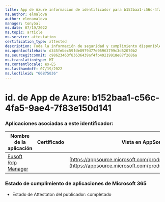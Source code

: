 ```yaml
---
title: App de Azure información de identificador para b152baa1-c56c-4fa5-9ae4-7f83e150d141
ms.author: elmalova
author: elenamalova
manager: tonybal
ms.date: 07/19/2022
ms.topic: article
ms.service: attestation
certification_type: attested
description: Toda la información de seguridad y cumplimiento disponible para b152baa1-c56c-4fa5-9ae4-7f83e150d141.
ms.openlocfilehash: d345febec59fde8979d77e95963799c3d52070b2
ms.sourcegitcommit: c98623463f83636439af4fb49219918e87f2086a
ms.translationtype: MT
ms.contentlocale: es-ES
ms.lasthandoff: 07/19/2022
ms.locfileid: "66875036"
---
```

# <a name="azure-app-id-b152baa1-c56c-4fa5-9ae4-7f83e150d141"></a>id. de App de Azure: b152baa1-c56c-4fa5-9ae4-7f83e150d141


### <a name="apps-associated-with-this-id"></a>Aplicaciones asociadas a este identificador:
| **Nombre de la aplicación** | **Certificado** | **Vista en AppSource** |
|--------------|---------------|-----------------------|
| [Eusoft Rdp Manager](../forward/WA200004321.md) |  | [https://appsource.microsoft.com/product/office/WA200004321](https://appsource.microsoft.com/product/office/WA200004321) |

### <a name="microsoft-365-app-compliance-status"></a>Estado de cumplimiento de aplicaciones de Microsoft 365
- Estado de Attestaton del publicador: completado
